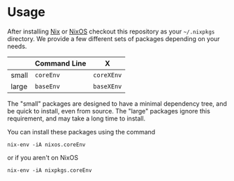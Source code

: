 Usage
=====

After installing [Nix](https://nixos.org/nix/) or
[NixOS](https://nixos.org/) checkout this repository as your
`~/.nixpkgs` directory. We provide a few different sets of packages
depending on your needs.

|       |Command Line  |X           |
|-------|--------------|------------|
|small  |`coreEnv`     |`coreXEnv`  |
|large  |`baseEnv`     |`baseXEnv`  |

The "small" packages are designed to have a minimal dependency tree, and
be quick to install, even from source. The "large" packages ignore this
requirement, and may take a long time to install.

You can install these packages using the command

    nix-env -iA nixos.coreEnv
    
or if you aren't on NixOS

    nix-env -iA nixpkgs.coreEnv


